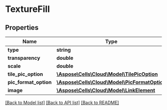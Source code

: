 # TextureFill

## Properties
Name | Type | Description | Notes
------------ | ------------- | ------------- | -------------
**type** | **string** |  | [optional] 
**transparency** | **double** |  | [optional] 
**scale** | **double** |  | [optional] 
**tile_pic_option** | [**\Aspose\Cells\Cloud\Model\TilePicOption**](TilePicOption.md) |  | [optional] 
**pic_format_option** | [**\Aspose\Cells\Cloud\Model\PicFormatOption**](PicFormatOption.md) |  | [optional] 
**image** | [**\Aspose\Cells\Cloud\Model\LinkElement**](LinkElement.md) |  | [optional] 

[[Back to Model list]](../README.md#documentation-for-models) [[Back to API list]](../README.md#documentation-for-api-endpoints) [[Back to README]](../README.md)


